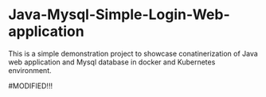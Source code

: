 # Java-Mysql-Simple-Login-Web-application

This is a simple demonstration project to showcase conatinerization of Java web application and Mysql database in docker and Kubernetes environment.

#MODIFIED!!!


